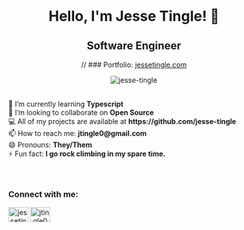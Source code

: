 <span align="center">
  
 # Hello, I'm Jesse Tingle! :wave:

 ## Software Engineer

// ### Portfolio: <a href="https://www.jessetingle.com">jessetingle.com</a>
</span>

<p><img  src="https://github-readme-stats.vercel.app/api/top-langs/?username=jesse-tingle&layout=compact" alt="jesse-tingle" /></p>
<!-- <p><img  src="https://github-readme-stats.vercel.app/api?username=jesse-tingle&show_icons=true&theme=radical" alt="jesse-tingle" /></p>
 -->
<br>
🌱 I’m currently learning <strong>Typescript</strong> <br>
👯 I’m looking to collaborate on <strong>Open Source</strong> <br>
💻 All of my projects are available at <strong>https://github.com/jesse-tingle</strong> <br>
📫 How to reach me: <strong>jtingle0@gmail.com</strong> <br>
😄 Pronouns: <strong>They/Them</strong> <br>
⚡ Fun fact: <strong>I go rock climbing in my spare time.</strong> <br>

<br>
<br>
<p align="left">
<h3 align="left">Connect with me:</h3>
<a href="https://linkedin.com/in/jesse-tingle" target="blank"><img align="center" src="https://cdn.jsdelivr.net/npm/simple-icons@3.0.1/icons/linkedin.svg" alt="jessetingle" height="30" width="40" /></a>
<a href="mailto:jtingle0@gmail.com" target="blank"><img align="center" src="https://cdn.jsdelivr.net/npm/simple-icons@3.0.1/icons/gmail.svg" alt="jtingle0@gmail.com" height="30" width="40" /></a>


